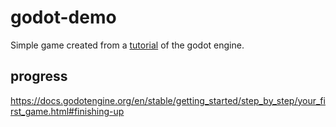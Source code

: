 # godot-demo

Simple game created from a [tutorial](https://docs.godotengine.org/en/stable/getting_started/step_by_step/your_first_game.html) of the godot engine.

## progress

https://docs.godotengine.org/en/stable/getting_started/step_by_step/your_first_game.html#finishing-up